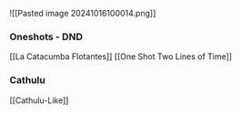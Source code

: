 ![[Pasted image 20241016100014.png]]

### Oneshots - DND
[[La Catacumba Flotantes]]
[[One Shot Two Lines of Time]]


### Cathulu
[[Cathulu-Like]]
















